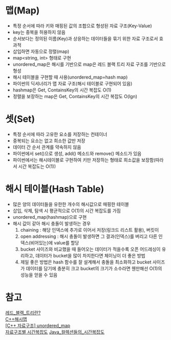# 맵(Map)
- 특정 순서에 따라 키와 매핑된 값의 조합으로 형성된 자료 구조(Key-Value)
- key는 중복을 허용하지 않음
- 순서보다는 정의된 이름(Key)과 상응하는 데이터들을 묶기 위한 자료 구조로서 효과적
- 삽입하면 자동으로 정렬(map)
- map<string, int> 형태로 구현
- unordered_map은 해시를 기반으로 map은 레드 블랙 트리 자료 구조를 기반으로 형성
- 해시 테이블을 구현할 때 사용(unordered_map=hash map)
- 파이썬의 딕셔너리가 맵 자료 구조(해시 테이블로 구현되어 있음)
- hashmap은 Get, ContainsKey의 시간 복잡도 O(1)
- 정렬을 보장하는 map은 Get, ContainsKey의 시간 복잡도 O(lgn)

# 셋(Set)
- 특정 순서에 따라 고유한 요소를 저장하는 컨테이너
- 중복되는 요소는 없고 희소한 값만 저장
- 데이터 간 순서 관계를 약속하지 않음
- 파이썬에서 set()으로 생성, add() 메소드와 remove() 메소드가 있음
- 파이썬에서는 해시테이블로 구현하여 키만 저장하는 형태로 희소값을 보장함(따라서 시간 복잡도는 O(1))

# 해시 테이블(Hash Table)
- 많은 양의 데이터들을 유한한 개수의 해시값으로 매핑한 테이블
- 삽입, 삭제, 탐색 시 평균적으로 O(1)의 시간 복잡도를 가짐
- unordered_map(hashmap)으로 구현
- 해시 값이 같아 해시 충돌이 발생하는 경우  
    1) chaining : 해당 인덱스에 추가로 이어서 저장(링크드 리스트 활용), 버킷이
    2) open addressing : 해시 충돌이 발생하면 그 결과(인덱스)를 버리고 다른 인덱스(비어있는)에 value를 할당
    3) bucket 사이즈와 비교했을 때 들어오는 데이터가 적을수록 오픈 어드레싱이 유리하고, 데이터가 bucket을 많이 차지한다면 체이닝이 더 좋은 방법
    4) 제일 좋은 방법은 hash 함수를 잘 설계해서 충돌을 최소화하고 bucket 사이즈가 데이터를 담기에 충분히 크고 bucket의 크기가 소수라면 웬만해선 O(1)의 성능을 얻을 수 있음

# 참고
[레드_블랙_트리란?](https://suhwanc.tistory.com/197?category=730826)  
[C++해시맵](https://woo-dev.tistory.com/106)  
[[C++ 자료구조] unordered_map](https://dalgong2.tistory.com/27)  
[자료구조별 시간복잡도](https://sophia2730.tistory.com/entry/Data-Structure-%EC%9E%90%EB%A3%8C%EA%B5%AC%EC%A1%B0%EB%B3%84-%EC%8B%9C%EA%B0%84%EB%B3%B5%EC%9E%A1%EB%8F%84) [Java_컬렉션들의_시간복잡도](https://hbase.tistory.com/185#:~:text=HashSet%EC%97%90%EC%84%9C%20next()%20%EB%A9%94%EC%86%8C%EB%93%9C,%EC%9D%98%20%EC%82%AC%EC%9D%B4%EC%A6%88%EB%A5%BC%20%EC%9D%98%EB%AF%B8%ED%95%9C%EB%8B%A4.)
